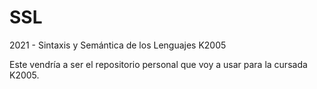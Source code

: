 # SSL
2021 - Sintaxis y Semántica de los Lenguajes K2005

Este vendría a ser el repositorio personal que voy a usar para la cursada K2005.
